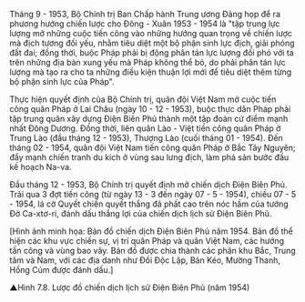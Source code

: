 Tháng 9 - 1953, Bộ Chính trị Ban Chấp hành Trung ương Đảng họp để ra phương hướng chiến lược cho Đông - Xuân 1953 - 1954 là "tập trung lực lượng mở những cuộc tiến công vào những hướng quan trọng về chiến lược mà địch tương đối yếu, nhằm tiêu diệt một bộ phận sinh lực địch, giải phóng đất đai; đồng thời, buộc Pháp phải bị động phân tán lực lượng đối phó với ta trên những địa bàn xung yếu mà Pháp không thể bỏ, do phải phân tán lực lượng mà tạo ra cho ta những điều kiện thuận lợi mới để tiêu diệt thêm từng bộ phận sinh lực của Pháp".

Thực hiện quyết định của Bộ Chính trị, quân đội Việt Nam mở cuộc tiến công quân Pháp ở Lai Châu (ngày 10 - 12 - 1953), buộc thực dân Pháp phải tập trung quân xây dựng Điện Biên Phủ thành một tập đoàn cứ điểm mạnh nhất Đông Dương. Đồng thời, liên quân Lào - Việt tiến công quân Pháp ở Trung Lào (đầu tháng 12 - 1953), Thượng Lào (cuối tháng 01 - 1954). Đến tháng 02 - 1954, quân đội Việt Nam tiến công quân Pháp ở Bắc Tây Nguyên; đẩy mạnh chiến tranh du kích ở vùng sau lưng địch, làm phá sản bước đầu kế hoạch Na-va.

Đầu tháng 12 - 1953, Bộ Chính trị quyết định mở chiến dịch Điện Biên Phủ. Trải qua 3 đợt tiến công (từ ngày 13 - 3 đến ngày 07 - 5 - 1954), chiều 07 - 5 - 1954, lá cờ Quyết chiến quyết thắng đã phất cao trên nóc hầm của tướng Đờ Ca-xtơ-ri, đánh dấu thắng lợi của chiến dịch lịch sử Điện Biên Phủ.

[Hình ảnh minh họa: Bản đồ chiến dịch Điện Biên Phủ năm 1954. Bản đồ thể hiện các khu vực chiến sự, vị trí quân Pháp và quân Việt Nam, các hướng tấn công và vùng bao vây. Bản đồ được chia thành các phân khu Bắc, Trung tâm và Nam, với các địa danh như Đồi Độc Lập, Bản Kéo, Mường Thanh, Hồng Cúm được đánh dấu.]

▲Hình 7.8. Lược đồ chiến dịch lịch sử Điện Biên Phủ (năm 1954)
